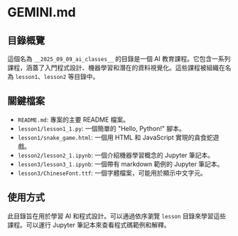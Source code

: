 # GEMINI.md

## 目錄概覽

這個名為 `__2025_09_09_ai_classes__` 的目錄是一個 AI 教育課程。它包含一系列課程，涵蓋了入門程式設計、機器學習和潛在的資料視覺化。這些課程被組織在名為 `lesson1`、`lesson2` 等目錄中。

## 關鍵檔案

*   `README.md`: 專案的主要 README 檔案。
*   `lesson1/lesson1_1.py`: 一個簡單的 "Hello, Python!" 腳本。
*   `lesson1/snake_game.html`: 一個用 HTML 和 JavaScript 實現的貪食蛇遊戲。
*   `lesson2/lesson2_1.ipynb`: 一個介紹機器學習概念的 Jupyter 筆記本。
*   `lesson3/lesson3_1.ipynb`: 一個帶有 markdown 範例的 Jupyter 筆記本。
*   `lesson3/ChineseFont.ttf`: 一個字體檔案，可能用於顯示中文字元。

## 使用方式

此目錄旨在用於學習 AI 和程式設計。可以通過依序瀏覽 `lesson` 目錄來學習這些課程。可以運行 Jupyter 筆記本來查看程式碼範例和解釋。